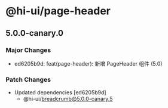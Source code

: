 # @hi-ui/page-header

## 5.0.0-canary.0

### Major Changes

- ed6205b9d: feat(page-header): 新增 PageHeader 组件 (5.0)

### Patch Changes

- Updated dependencies [ed6205b9d]
  - @hi-ui/breadcrumb@5.0.0-canary.5

